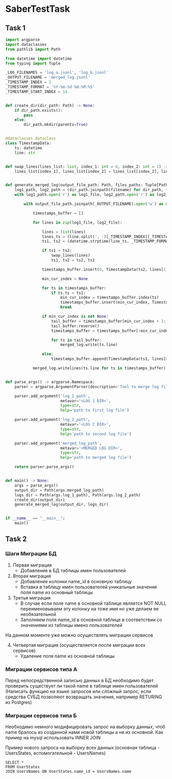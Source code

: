 # SaberTestTask
## Task 1
```python
import argparse
import dataclasses
from pathlib import Path

from datetime import datetime
from typing import Tuple

_LOG_FILENAMES = 'log_a.jsonl', 'log_b.jsonl'
_OUTPUT_FILENAME = 'merged_log.jsonl'
_TIMESTAMP_INDEX = 1
_TIMESTAMP_FORMAT = '%Y-%m-%d %H:%M:%S'
_TIMESTAMP_START_INDEX = 14


def create_dir(dir_path: Path) -> None:
    if dir_path.exists():
        pass
    else:
        dir_path.mkdir(parents=True)


@dataclasses.dataclass
class TimestampData:
    ts: datetime
    line: str


def swap_lines(lines_list: list, index_1: int = 0, index_2: int = 1) -> None:
    lines_list[index_1], lines_list[index_2] = lines_list[index_2], lines_list[index_1]


def generate_merged_log(output_file_path: Path, files_paths: Tuple[Path, ...]) -> None:
    log1_path, log2_path = (dir_path.joinpath(filename) for dir_path, filename in zip(files_paths, _LOG_FILENAMES))
    with log1_path.open('r') as log1_file, log2_path.open('r') as log2_file:

        with output_file_path.joinpath(_OUTPUT_FILENAME).open('w') as merged_log:

            timestamps_buffer = []

            for lines in zip(log1_file, log2_file):

                lines = list(lines)
                lines_ts = (line.split(', ')[_TIMESTAMP_INDEX][_TIMESTAMP_START_INDEX:-1:] for line in lines)
                ts1, ts2 = (datetime.strptime(line_ts, _TIMESTAMP_FORMAT) for line_ts in lines_ts)

                if ts1 > ts2:
                    swap_lines(lines)
                    ts1, ts2 = ts2, ts1

                timestamps_buffer.insert(0, TimestampData(ts2, lines[1]))

                min_cur_index = None

                for ts in timestamps_buffer:
                    if ts.ts < ts1:
                        min_cur_index = timestamps_buffer.index(ts)
                        timestamps_buffer.insert(min_cur_index, TimestampData(ts1, lines[0]))
                        break

                if min_cur_index is not None:
                    tail_buffer = timestamps_buffer[min_cur_index + 1::]
                    tail_buffer.reverse()
                    timestamps_buffer = timestamps_buffer[:min_cur_index + 1:]

                    for ts in tail_buffer:
                        merged_log.write(ts.line)

                else:
                    timestamps_buffer.append(TimestampData(ts1, lines[0]))

            merged_log.writelines(ts.line for ts in timestamps_buffer)


def parse_args() -> argparse.Namespace:
    parser = argparse.ArgumentParser(description='Tool to merge log files')

    parser.add_argument('log_1_path',
                        metavar='<LOG 1 DIR>',
                        type=str,
                        help='path to first log file')

    parser.add_argument('log_2_path',
                        metavar='<LOG 2 DIR>',
                        type=str,
                        help='path to second log file')

    parser.add_argument('merged_log_path',
                        metavar='<MERGED LOG DIR>',
                        type=str,
                        help='path to merged log file')

    return parser.parse_args()


def main() -> None:
    args = parse_args()
    output_dir = Path(args.merged_log_path)
    logs_dir = Path(args.log_1_path), Path(args.log_2_path)
    create_dir(output_dir)
    generate_merged_log(output_dir, logs_dir)


if __name__ == "__main__":
    main()

```
## Task 2
### Шаги Миграции БД
1. Первая миграция
    * Добавление в БД таблицы имен пользователей
2. Вторая миграция
    * Добавление колонки name_id в основную таблицу
    * Вставка в таблицу имен пользователей уникальные значения поля name из основный таблицы
3. Третья миграция
    * В случае если поле name в основной таблице является NOT NULL переименовываем эту колонку на тоже имя но уже делаем ее необязательной
    * Заполняем поля name_id в основной таблице в соответствии со значениями из таблицы имено пользователей

На данном моменте уже можно осуществлять миграции сервисов

4. Четвертая миграция (осуществляется после миграции всех сервисов)
    * Удаление поля name из основной таблицы

### Миграции сервисов типа A
Перед непосредственной записью данных в БД необходимо будет проверить существует ли такой name в таблице имен пользователей (Написать функцию на языке запросов или сложный запрос, если средства СУБД позволяют возвращать значения, например RETURING из Postgres)

### Миграции сервисов типа Б
Необходимо немного модифицировать запрос на выборку данных, чтоб name бралось из созданной нами новой таблицы а не из основной. Как пример на mysql использовать INNER JOIN

Пример нового запроса на выборку всех данных (основная таблица - UsersStates, вспомогательной - UsersNames)
~~~~mysql
SELECT *
FROM UserStates
JOIN UsersNames ON UserStates.name_id = UsersNames.name
~~~~
